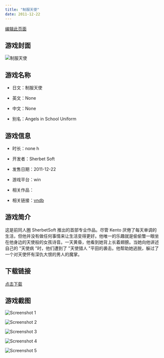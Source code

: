 ```yaml
---
title: "制服天使"
date: 2011-12-22
---
```

[编辑此页面](https://github.com/ACG-3/ADV3-source/blob/main/source/_posts/games/%E5%88%B6%E6%9C%8D%E5%A4%A9%E4%BD%BF.md)

## 游戏封面

![制服天使](https%3A//pan.timero.xyz/onedrive/img_lib_001/%E5%88%B6%E6%9C%8D%E5%A4%A9%E4%BD%BF_cover.avif)


## 游戏名称

- 日文：制服天使
- 英文：None
- 中文：None

- 别名：Angels in School Uniform


## 游戏信息

- 时长：none h
- 开发者：Sherbet Soft
- 发售日期：2011-12-22
- 游戏平台：win
- 相关作品：

- 相关链接：[vndb](https://vndb.org/v7951)


## 游戏简介

这是前同人圈 SherbetSoft 推出的首部专业作品。尽管 Kento 厌倦了每天单调的生活，但他并没有做任何事情来让生活变得更好。他唯一的乐趣就是偷偷瞥一眼坐在他身边的天使般的女孩诗音。一天黄昏，他看到她背上长着翅膀。当她向他讲述自己的 "天使病 "时，他们遭到了 "天使猎人 "平田的袭击。他帮助她逃脱，躲过了一个对天使怀有深仇大恨的男人的魔掌。




## 下载链接

[点击下载](https://pan.timero.xyz/onedrive/adv_lib_001/%E5%88%B6%E6%9C%8D%E5%A4%A9%E4%BD%BF)


## 游戏截图


![Screenshot 1](https%3A//pan.timero.xyz/onedrive/img_lib_001/%E5%88%B6%E6%9C%8D%E5%A4%A9%E4%BD%BF_Screenshot_1.avif)

![Screenshot 2](https%3A//pan.timero.xyz/onedrive/img_lib_001/%E5%88%B6%E6%9C%8D%E5%A4%A9%E4%BD%BF_Screenshot_2.avif)

![Screenshot 3](https%3A//pan.timero.xyz/onedrive/img_lib_001/%E5%88%B6%E6%9C%8D%E5%A4%A9%E4%BD%BF_Screenshot_3.avif)

![Screenshot 4](https%3A//pan.timero.xyz/onedrive/img_lib_001/%E5%88%B6%E6%9C%8D%E5%A4%A9%E4%BD%BF_Screenshot_4.avif)

![Screenshot 5](https%3A//pan.timero.xyz/onedrive/img_lib_001/%E5%88%B6%E6%9C%8D%E5%A4%A9%E4%BD%BF_Screenshot_5.avif)

